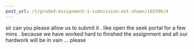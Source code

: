 ```yaml
---
post_url: /t/graded-assignment-1-submission-not-shown/165396/4
---
```

sir can you please allow us to submit it . like open the seek portal for a few mins . because we have worked hard to finished the assignment and all our hardwork will be in vain … please